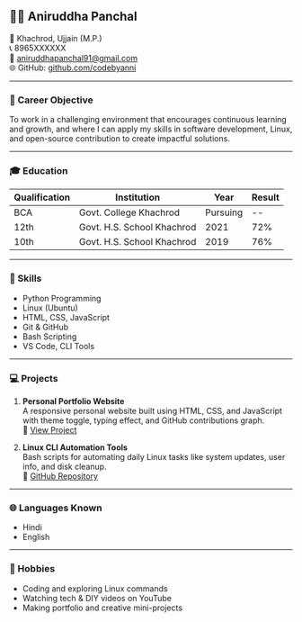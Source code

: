 ## 👨‍💻 Aniruddha Panchal

📍 Khachrod, Ujjain (M.P.)  
📞 8965XXXXXX  
📧 aniruddhapanchal91@gmail.com  
🌐 GitHub: [github.com/codebyanni](https://github.com/codebyanni)

---

### 🎯 Career Objective  
To work in a challenging environment that encourages continuous learning and growth, and where I can apply my skills in software development, Linux, and open-source contribution to create impactful solutions.

---

### 🎓 Education

| Qualification | Institution                | Year     | Result   |
|---------------|----------------------------|----------|----------|
| BCA           | Govt. College Khachrod     | Pursuing | --       |
| 12th          | Govt. H.S. School Khachrod | 2021     | 72%      |
| 10th          | Govt. H.S. School Khachrod | 2019     | 76%      |

---

### 🧠 Skills  
- Python Programming  
- Linux (Ubuntu)  
- HTML, CSS, JavaScript  
- Git & GitHub  
- Bash Scripting  
- VS Code, CLI Tools  

---

### 💻 Projects  
1. **Personal Portfolio Website**  
   A responsive personal website built using HTML, CSS, and JavaScript with theme toggle, typing effect, and GitHub contributions graph.  
   🔗 [View Project](https://codebyanni.github.io)

2. **Linux CLI Automation Tools**  
   Bash scripts for automating daily Linux tasks like system updates, user info, and disk cleanup.  
   🔗 [GitHub Repository](https://github.com/codebyanni)

---

### 🌐 Languages Known  
- Hindi  
- English

---

### 🧩 Hobbies  
- Coding and exploring Linux commands  
- Watching tech & DIY videos on YouTube  
- Making portfolio and creative mini-projects